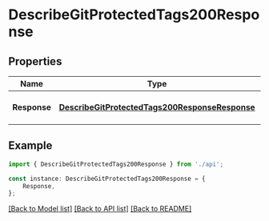 # DescribeGitProtectedTags200Response


## Properties

Name | Type | Description | Notes
------------ | ------------- | ------------- | -------------
**Response** | [**DescribeGitProtectedTags200ResponseResponse**](DescribeGitProtectedTags200ResponseResponse.md) |  | [optional] [default to undefined]

## Example

```typescript
import { DescribeGitProtectedTags200Response } from './api';

const instance: DescribeGitProtectedTags200Response = {
    Response,
};
```

[[Back to Model list]](../README.md#documentation-for-models) [[Back to API list]](../README.md#documentation-for-api-endpoints) [[Back to README]](../README.md)
